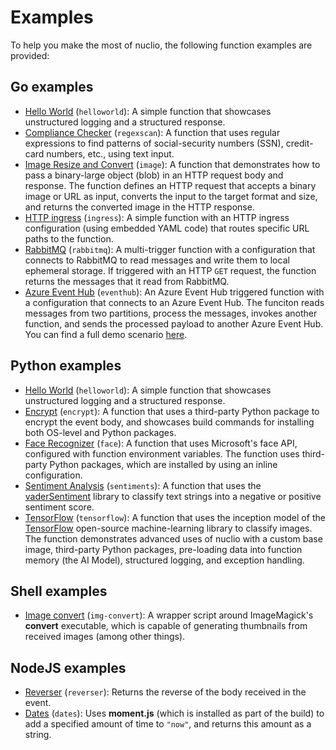 # Examples

To help you make the most of nuclio, the following function examples are provided:

## Go examples

- [Hello World](golang/helloworld) (`helloworld`): A simple function that showcases unstructured logging and a structured response.
- [Compliance Checker](golang/regexscan) (`regexscan`): A function that uses regular expressions to find patterns of social-security numbers (SSN), credit-card numbers, etc., using text input.
- [Image Resize and Convert](golang/image) (`image`): A function that demonstrates how to pass a binary-large object (blob) in an HTTP request body and response. The function defines an HTTP request that accepts a binary image or URL as input, converts the input to the target format and size, and returns the converted image in the HTTP response.
- [HTTP ingress](golang/ingress) (`ingress`): A simple function with an HTTP ingress configuration (using embedded YAML code) that routes specific URL paths to the function.
- [RabbitMQ](golang/rabbitmq) (`rabbitmq`): A multi-trigger function with a configuration that connects to RabbitMQ to read messages and write them to local ephemeral storage. If triggered with an HTTP `GET` request, the function returns the messages that it read from RabbitMQ.
- [Azure Event Hub](golang/eventhub) (`eventhub`): An Azure Event Hub triggered function with a configuration that connects to an Azure Event Hub. The funciton reads messages from two partitions, process the messages, invokes another function, and sends the processed payload to another Azure Event Hub. You can find a full demo scenario [here](https://github.com/nuclio/demos/tree/master/fleet-alarm-detection-azure).

## Python examples

- [Hello World](python/helloworld) (`helloworld`): A simple function that showcases unstructured logging and a structured response.
- [Encrypt](python/encrypt) (`encrypt`): A function that uses a third-party Python package to encrypt the event body, and showcases build commands for installing both OS-level and Python packages.
- [Face Recognizer](python/facerecognizer) (`face`): A function that uses Microsoft's face API, configured with function environment variables. The function uses third-party Python packages, which are installed by using an inline configuration.
- [Sentiment Analysis](python/sentiments) (`sentiments`): A function that uses the [vaderSentiment](https://github.com/cjhutto/vaderSentiment) library to classify text strings into a negative or positive sentiment score.
- [TensorFlow](python/tensorflow) (`tensorflow`): A function that uses the inception model of the [TensorFlow](https://www.tensorflow.org/) open-source machine-learning library to classify images. The function demonstrates advanced uses of nuclio with a custom base image, third-party Python packages, pre-loading data into function memory (the AI Model), structured logging, and exception handling.

## Shell examples

- [Image convert](shell/img-convert) (`img-convert`): A wrapper script around ImageMagick's **convert** executable, which is capable of generating thumbnails from received images (among other things). 

## NodeJS examples

- [Reverser](nodejs/reverser) (`reverser`): Returns the reverse of the body received in the event.
- [Dates](nodejs/dates) (`dates`): Uses **moment.js** (which is installed as part of the build) to add a specified amount of time to `"now"`, and returns this amount as a string.


